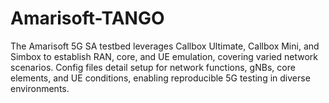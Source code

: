 # Amarisoft-TANGO
The Amarisoft 5G SA testbed leverages Callbox Ultimate, Callbox Mini, and Simbox to establish RAN, core, and UE emulation, covering varied network scenarios. Config files detail setup for network functions, gNBs, core elements, and UE conditions, enabling reproducible 5G testing in diverse environments.
